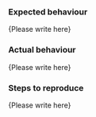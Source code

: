 ### Expected behaviour

{Please write here}

### Actual behaviour

{Please write here}

### Steps to reproduce

{Please write here}
